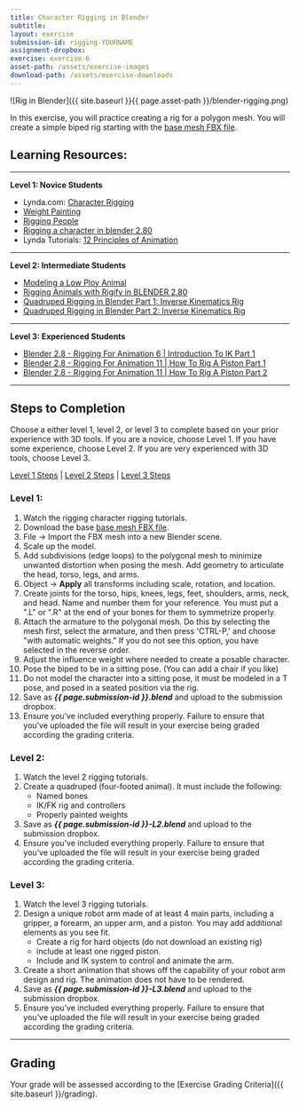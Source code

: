 ```yaml
---
title: Character Rigging in Blender
subtitle: 
layout: exercise
submission-id: rigging-YOURNAME
assignment-dropbox: 
exercise: exercise-6
asset-path: /assets/exercise-images
download-path: /assets/exercise-downloads
---
```

![Rig in Blender]({{ site.baseurl }}{{ page.asset-path }}/blender-rigging.png)

In this exercise, you will practice creating a rig for a polygon mesh. You will create a simple biped rig starting with the [base mesh FBX file]({{site.baseurl}}{{page.download-path}}/biped-base-mesh.fbx).

## Learning Resources:

***

**Level 1: Novice Students**

* Lynda.com: [Character Rigging](https://www.linkedin.com/learning-login/share?forceAccount=false&redirect=https%3A%2F%2Fwww.linkedin.com%2Flearning%2Frigging-a-humanoid-character-with-blender%3Ftrk%3Dshare_ent_url&account=76811570)
* [Weight Painting](https://www.youtube.com/watch?v=Tl4qTgwQwYw)
* [Rigging People](https://www.youtube.com/watch?v=cp1YRaTZBfw)
* [Rigging a character in blender 2.80](https://www.youtube.com/watch?v=gMnH9vvMLYg)
* Lynda Tutorials: [12 Principles of Animation](https://www.lynda.com/3ds-Max-tutorials/12-Principles-Animation-CG-Animators/474685-2.html?org=psu.edu)

***

**Level 2: Intermediate Students**

* [Modeling a Low Ploy Animal](https://www.youtube.com/watch?v=6mT4XFJYq-4)
* [Rigging Animals with Rigify in BLENDER 2.80](https://www.youtube.com/watch?v=MZg97cmTcIs)
* [Quadruped Rigging in Blender Part 1: Inverse Kinematics Rig](https://www.youtube.com/watch?v=mnFRyVZd8TI)
* [Quadruped Rigging in Blender Part 2: Inverse Kinematics Rig](https://www.youtube.com/watch?v=DlHqrdcpjUI)

***

**Level 3: Experienced Students**

* [Blender 2.8 - Rigging For Animation 6 \| Introduction To IK Part 1](https://www.youtube.com/watch?v=LYqsEEgan7s)
* [Blender 2.8 - Rigging For Animation 11 \| How To Rig A Piston Part 1](https://www.youtube.com/watch?v=QEUVgS3Ag-g)
* [Blender 2.8 - Rigging For Animation 11 \| How To Rig A Piston Part 2](https://www.youtube.com/watch?v=F6eBF76heYg)

***

## Steps to Completion

Choose a either level 1, level 2, or level 3 to complete based on your prior experience with 3D tools. If you are a novice, choose Level 1. If you have some experience, choose Level 2. If you are very experienced with 3D tools, choose Level 3.

[Level 1 Steps](#level-1) | [Level 2 Steps](#level-2) | [Level 3 Steps](#level-3)

### <a name="level-1"></a>Level 1:

1. Watch the rigging character rigging tutorials.
2. Download the base [base mesh FBX file]({{site.baseurl}}{{page.download-path}}/biped-base-mesh.fbx).
3. File → Import the FBX mesh into a new Blender scene.
4. Scale up the model.
5. Add subdivisions (edge loops) to the polygonal mesh to minimize unwanted distortion when posing the mesh. Add geometry to articulate the head, torso, legs, and arms.
6. Object → **Apply** all transforms including scale, rotation, and location.
7. Create joints for the torso, hips, knees, legs, feet, shoulders, arms, neck, and head. Name and number them for your reference. You must put a ".L" or ".R" at the end of your bones for them to symmetrize properly.
8. Attach the armature to the polygonal mesh. Do this by selecting the mesh first, select the armature, and then press 'CTRL-P,' and choose "with automatic weights." If you do not see this option, you have selected in the reverse order.
9. Adjust the influence weight where needed to create a posable character.
10. Pose the biped to be in a sitting pose. (You can add a chair if you like)
11. Do not model the character into a sitting pose, it must be modeled in a T pose, and posed in a seated position via the rig.
12. Save as **_{{ page.submission-id }}.blend_** and upload to the submission dropbox.
13. Ensure you’ve included everything properly. Failure to ensure that you’ve uploaded the file will result in your exercise being graded according the grading criteria.

### <a name="level-2"></a>Level 2:

1. Watch the level 2 rigging tutorials.
2. Create a quadruped (four-footed animal). It must include the following:
   - Named bones
   - IK/FK rig and controllers
   - Properly painted weights
3. Save as **_{{ page.submission-id }}-L2.blend_** and upload to the submission dropbox.
4. Ensure you’ve included everything properly. Failure to ensure that you’ve uploaded the file will result in your exercise being graded according the grading criteria.


### <a name="level-3"></a>Level 3:

1. Watch the level 3 rigging tutorials.
2. Design a unique robot arm made of at least 4 main parts, including a gripper, a forearm, an upper arm, and a piston. You may add additional elements as you see fit.
   - Create a rig for hard objects (do not download an existing rig)
   - include at least one rigged piston.
   - Include and IK system to control and animate the arm.
3. Create a short animation that shows off the capability of your robot arm design and rig. The animation does not have to be rendered.
3. Save as **_{{ page.submission-id }}-L3.blend_** and upload to the submission dropbox.
7. Ensure you’ve included everything properly. Failure to ensure that you’ve uploaded the file will result in your exercise being graded according the grading criteria.

* * *

## Grading
Your grade will be assessed according to the [Exercise Grading Criteria]({{ site.baseurl }}/grading). 